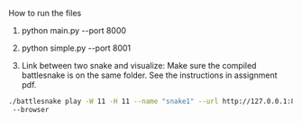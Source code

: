 How to run the files

1. python main.py --port 8000
2. python simple.py --port 8001

3. Link between two snake and visualize: Make sure the compiled battlesnake is on the same folder. See the instructions in assignment pdf. 
```bash
./battlesnake play -W 11 -H 11 --name "snake1" --url http://127.0.0.1:8000 --name "snake2" --url http://127.0.0.1:8001
 --browser
```